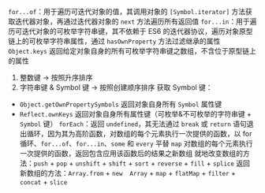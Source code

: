 `for...of`：用于遍历可迭代对象的值，其调用对象的 `[Symbol.iterator]` 方法获取迭代器对象，再通过迭代器对象的 `next` 方法遍历所有返回值
`for...in`：用于遍历可迭代对象的可枚举字符串键，其不依赖于 ES6 的迭代器协议，遍历对象原型链上的可枚举字符串属性，通过 `hasOwnProperty` 方法过滤继承的属性
`Object.keys` 返回给定对象自身的所有可枚举字符串键之数组，不含位于原型链上的属性
1. 整数键 -> 按照升序排序
2. 字符串键 & Symbol 键 -> 按照创建顺序排序
获取 Symbol 键：
* `Object.getOwnPropertySymbols` 返回对象自身所有 `Symbol` 属性键
* `Reflect.ownKeys` 返回对象自身所有属性键（可枚举&不可枚举的字符串键 + `Symbol` 键）
`forEach`：返回 `undefined`，其无法通过 `break` 或 `return` 语句退出循环，因为其为高阶函数，对数组的每个元素执行一次提供的函数，以 for 循环、`for...of`、`for...in`、`some` 和 `every` 平替
`map` 对数组的每个元素执行一次提供的函数，返回包含应用该函数后的结果之新数组
就地改变数组的方法：`push` + `pop` + `unshift` + `shift` + `sort` + `reverse` + `fill` + `splice`
返回新数组的方法：`Array.from` + `new  Array` + `map` + `flatMap` + `filter` + `concat` + `slice`
